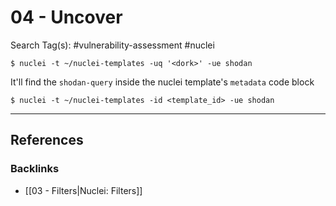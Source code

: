 # 04 - Uncover

Search Tag(s): #vulnerability-assessment #nuclei

```
$ nuclei -t ~/nuclei-templates -uq '<dork>' -ue shodan
```

It'll find the `shodan-query` inside the nuclei template's `metadata` code block

```
$ nuclei -t ~/nuclei-templates -id <template_id> -ue shodan
```

---
## References

### Backlinks

- [[03 - Filters|Nuclei: Filters]]